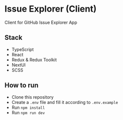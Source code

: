 # Issue Explorer (Client)
Client for GitHub Issue Explorer App

## Stack
- TypeScript
- React
- Redux & Redux Toolkit
- NextUI
- SCSS

## How to run
- Clone this repository
- Create a `.env` file and fill it according to `.env.example`
- Run `npm install`
- Run `npm run dev`